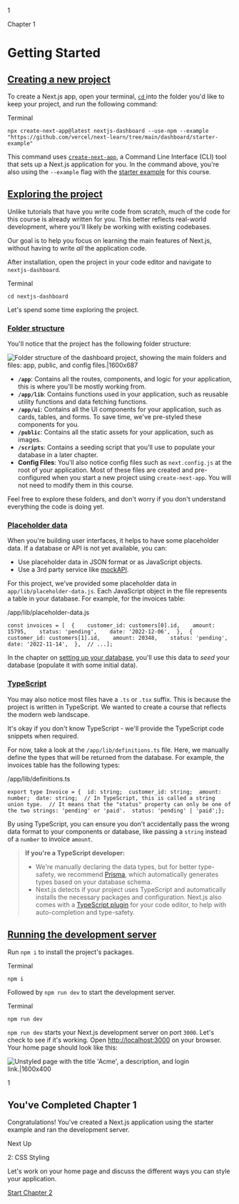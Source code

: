 1

Chapter 1

# Getting Started

## [Creating a new project](https://nextjs.org/learn/dashboard-app/getting-started#creating-a-new-project)

To create a Next.js app, open your terminal, [`cd` ](https://developer.mozilla.org/en-US/docs/Learn/Tools_and_testing/Understanding_client-side_tools/Command_line#basic_built-in_terminal_commands) into the folder you'd like to keep your project, and run the following command:

Terminal

```
npx create-next-app@latest nextjs-dashboard --use-npm --example "https://github.com/vercel/next-learn/tree/main/dashboard/starter-example"
```

This command uses [`create-next-app`](https://nextjs.org/docs/app/api-reference/create-next-app), a Command Line Interface (CLI) tool that sets up a Next.js application for you. In the command above, you're also using the `--example` flag with the [starter example](https://github.com/vercel/next-learn/tree/main/dashboard/starter-example) for this course.

## [Exploring the project](https://nextjs.org/learn/dashboard-app/getting-started#exploring-the-project)

Unlike tutorials that have you write code from scratch, much of the code for this course is already written for you. This better reflects real-world development, where you'll likely be working with existing codebases.

Our goal is to help you focus on learning the main features of Next.js, without having to write *all* the application code.

After installation, open the project in your code editor and navigate to `nextjs-dashboard`.

Terminal

```
cd nextjs-dashboard
```

Let's spend some time exploring the project.

### [Folder structure](https://nextjs.org/learn/dashboard-app/getting-started#folder-structure)

You'll notice that the project has the following folder structure:

![Folder structure of the dashboard project, showing the main folders and files: app, public, and config files.|1600x687](https://nextjs.org/_next/image?url=%2Flearn%2Fdark%2Flearn-folder-structure.png&w=3840&q=75&dpl=dpl_FCceakDAygFm3XpfzDutxg9ALjmD)

* **`/app`**: Contains all the routes, components, and logic for your application, this is where you'll be mostly working from.
* **`/app/lib`**: Contains functions used in your application, such as reusable utility functions and data fetching functions.
* **`/app/ui`**: Contains all the UI components for your application, such as cards, tables, and forms. To save time, we've pre-styled these components for you.
* **`/public`**: Contains all the static assets for your application, such as images.
* **`/scripts`**: Contains a seeding script that you'll use to populate your database in a later chapter.
* **Config Files**: You'll also notice config files such as `next.config.js` at the root of your application. Most of these files are created and pre-configured when you start a new project using `create-next-app`. You will not need to modify them in this course.

Feel free to explore these folders, and don't worry if you don't understand everything the code is doing yet.

### [Placeholder data](https://nextjs.org/learn/dashboard-app/getting-started#placeholder-data)

When you're building user interfaces, it helps to have some placeholder data. If a database or API is not yet available, you can:

* Use placeholder data in JSON format or as JavaScript objects.
* Use a 3rd party service like [mockAPI](https://mockapi.io/).

For this project, we've provided some placeholder data in `app/lib/placeholder-data.js`. Each JavaScript object in the file represents a table in your database. For example, for the invoices table:

/app/lib/placeholder-data.js

```
const invoices = [  {    customer_id: customers[0].id,    amount: 15795,    status: 'pending',    date: '2022-12-06',  },  {    customer_id: customers[1].id,    amount: 20348,    status: 'pending',    date: '2022-11-14',  },  // ...];
```

In the chapter on [setting up your database](https://nextjs.org/learn/dashboard-app/setting-up-your-database), you'll use this data to *seed* your database (populate it with some initial data).

### [TypeScript](https://nextjs.org/learn/dashboard-app/getting-started#typescript)

You may also notice most files have a `.ts` or `.tsx` suffix. This is because the project is written in TypeScript. We wanted to create a course that reflects the modern web landscape.

It's okay if you don't know TypeScript - we'll provide the TypeScript code snippets when required.

For now, take a look at the `/app/lib/definitions.ts` file. Here, we manually define the types that will be returned from the database. For example, the invoices table has the following types:

/app/lib/definitions.ts

```
export type Invoice = {  id: string;  customer_id: string;  amount: number;  date: string;  // In TypeScript, this is called a string union type.  // It means that the "status" property can only be one of the two strings: 'pending' or 'paid'.  status: 'pending' | 'paid';};
```

By using TypeScript, you can ensure you don't accidentally pass the wrong data format to your components or database, like passing a `string` instead of a `number` to invoice `amount`.

> **If you're a TypeScript developer:**
>
>
>
> * We're manually declaring the data types, but for better type-safety, we recommend [Prisma](https://www.prisma.io/), which automatically generates types based on your database schema.
> * Next.js detects if your project uses TypeScript and automatically installs the necessary packages and configuration. Next.js also comes with a [TypeScript plugin](https://nextjs.org/docs/app/building-your-application/configuring/typescript#typescript-plugin) for your code editor, to help with auto-completion and type-safety.

## [Running the development server](https://nextjs.org/learn/dashboard-app/getting-started#running-the-development-server)

Run `npm i` to install the project's packages.

Terminal

```
npm i
```

Followed by `npm run dev` to start the development server.

Terminal

```
npm run dev
```

`npm run dev` starts your Next.js development server on port `3000`. Let's check to see if it's working. Open [http://localhost:3000](http://localhost:3000/) on your browser. Your home page should look like this:

![Unstyled page with the title 'Acme', a description, and login link.|1600x400](https://nextjs.org/_next/image?url=%2Flearn%2Fdark%2Facme-unstyled.png&w=3840&q=75&dpl=dpl_FCceakDAygFm3XpfzDutxg9ALjmD)

1

## You've Completed Chapter 1

Congratulations! You've created a Next.js application using the starter example and ran the development server.

Next Up

2: CSS Styling

Let's work on your home page and discuss the different ways you can style your application.

[Start Chapter 2](./css-styling.md)
